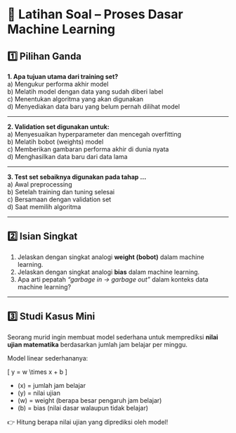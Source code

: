 # 📘 Latihan Soal – Proses Dasar Machine Learning  

## 1️⃣ Pilihan Ganda  

**1. Apa tujuan utama dari training set?**  
a) Mengukur performa akhir model  
b) Melatih model dengan data yang sudah diberi label  
c) Menentukan algoritma yang akan digunakan  
d) Menyediakan data baru yang belum pernah dilihat model  

---

**2. Validation set digunakan untuk:**  
a) Menyesuaikan hyperparameter dan mencegah overfitting  
b) Melatih bobot (weights) model  
c) Memberikan gambaran performa akhir di dunia nyata  
d) Menghasilkan data baru dari data lama  

---

**3. Test set sebaiknya digunakan pada tahap …**  
a) Awal preprocessing  
b) Setelah training dan tuning selesai  
c) Bersamaan dengan validation set  
d) Saat memilih algoritma  

---

## 2️⃣ Isian Singkat  

1. Jelaskan dengan singkat analogi **weight (bobot)** dalam machine learning.  
2. Jelaskan dengan singkat analogi **bias** dalam machine learning.  
3. Apa arti pepatah *“garbage in → garbage out”* dalam konteks data machine learning?  

---

## 3️⃣ Studi Kasus Mini  

Seorang murid ingin membuat model sederhana untuk memprediksi **nilai ujian matematika** berdasarkan jumlah jam belajar per minggu.  

Model linear sederhananya:  

\[
y = w \times x + b
\]  

- \(x\) = jumlah jam belajar  
- \(y\) = nilai ujian  
- \(w\) = weight (berapa besar pengaruh jam belajar)  
- \(b\) = bias (nilai dasar walaupun tidak belajar)  

👉 Hitung berapa nilai ujian yang diprediksi oleh model!  